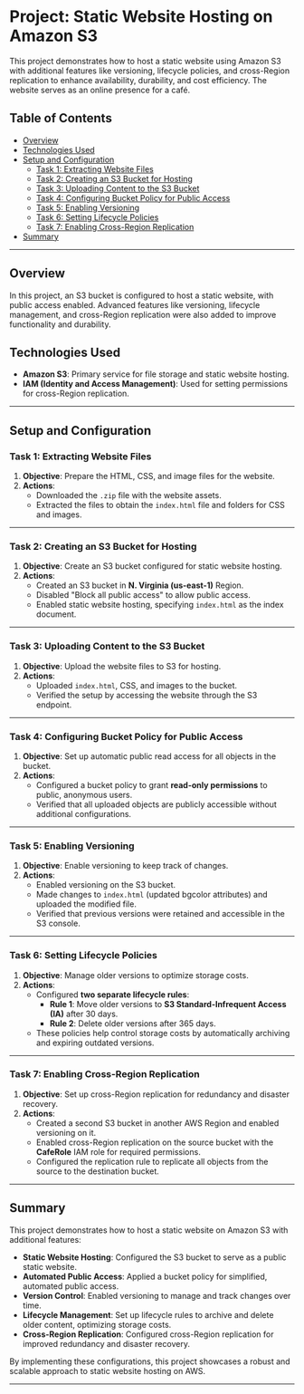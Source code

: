 # Project: Static Website Hosting on Amazon S3

This project demonstrates how to host a static website using Amazon S3 with additional features like versioning, lifecycle policies, and cross-Region replication to enhance availability, durability, and cost efficiency. The website serves as an online presence for a café.

## Table of Contents
- [Overview](#overview)
- [Technologies Used](#technologies-used)
- [Setup and Configuration](#setup-and-configuration)
  - [Task 1: Extracting Website Files](#task-1-extracting-website-files)
  - [Task 2: Creating an S3 Bucket for Hosting](#task-2-creating-an-s3-bucket-for-hosting)
  - [Task 3: Uploading Content to the S3 Bucket](#task-3-uploading-content-to-the-s3-bucket)
  - [Task 4: Configuring Bucket Policy for Public Access](#task-4-configuring-bucket-policy-for-public-access)
  - [Task 5: Enabling Versioning](#task-5-enabling-versioning)
  - [Task 6: Setting Lifecycle Policies](#task-6-setting-lifecycle-policies)
  - [Task 7: Enabling Cross-Region Replication](#task-7-enabling-cross-region-replication)
- [Summary](#summary)

---

## Overview
In this project, an S3 bucket is configured to host a static website, with public access enabled. Advanced features like versioning, lifecycle management, and cross-Region replication were also added to improve functionality and durability.

## Technologies Used
- **Amazon S3**: Primary service for file storage and static website hosting.
- **IAM (Identity and Access Management)**: Used for setting permissions for cross-Region replication.

---

## Setup and Configuration

### Task 1: Extracting Website Files
1. **Objective**: Prepare the HTML, CSS, and image files for the website.
2. **Actions**:
   - Downloaded the `.zip` file with the website assets.
   - Extracted the files to obtain the `index.html` file and folders for CSS and images.

---

### Task 2: Creating an S3 Bucket for Hosting
1. **Objective**: Create an S3 bucket configured for static website hosting.
2. **Actions**:
   - Created an S3 bucket in **N. Virginia (us-east-1)** Region.
   - Disabled "Block all public access" to allow public access.
   - Enabled static website hosting, specifying `index.html` as the index document.

---

### Task 3: Uploading Content to the S3 Bucket
1. **Objective**: Upload the website files to S3 for hosting.
2. **Actions**:
   - Uploaded `index.html`, CSS, and images to the bucket.
   - Verified the setup by accessing the website through the S3 endpoint.

---

### Task 4: Configuring Bucket Policy for Public Access
1. **Objective**: Set up automatic public read access for all objects in the bucket.
2. **Actions**:
   - Configured a bucket policy to grant **read-only permissions** to public, anonymous users.
   - Verified that all uploaded objects are publicly accessible without additional configurations.

---

### Task 5: Enabling Versioning
1. **Objective**: Enable versioning to keep track of changes.
2. **Actions**:
   - Enabled versioning on the S3 bucket.
   - Made changes to `index.html` (updated bgcolor attributes) and uploaded the modified file.
   - Verified that previous versions were retained and accessible in the S3 console.

---

### Task 6: Setting Lifecycle Policies
1. **Objective**: Manage older versions to optimize storage costs.
2. **Actions**:
   - Configured **two separate lifecycle rules**:
     - **Rule 1**: Move older versions to **S3 Standard-Infrequent Access (IA)** after 30 days.
     - **Rule 2**: Delete older versions after 365 days.
   - These policies help control storage costs by automatically archiving and expiring outdated versions.

---

### Task 7: Enabling Cross-Region Replication
1. **Objective**: Set up cross-Region replication for redundancy and disaster recovery.
2. **Actions**:
   - Created a second S3 bucket in another AWS Region and enabled versioning on it.
   - Enabled cross-Region replication on the source bucket with the **CafeRole** IAM role for required permissions.
   - Configured the replication rule to replicate all objects from the source to the destination bucket.

---

## Summary
This project demonstrates how to host a static website on Amazon S3 with additional features:
- **Static Website Hosting**: Configured the S3 bucket to serve as a public static website.
- **Automated Public Access**: Applied a bucket policy for simplified, automated public access.
- **Version Control**: Enabled versioning to manage and track changes over time.
- **Lifecycle Management**: Set up lifecycle rules to archive and delete older content, optimizing storage costs.
- **Cross-Region Replication**: Configured cross-Region replication for improved redundancy and disaster recovery.

By implementing these configurations, this project showcases a robust and scalable approach to static website hosting on AWS.

--- 

